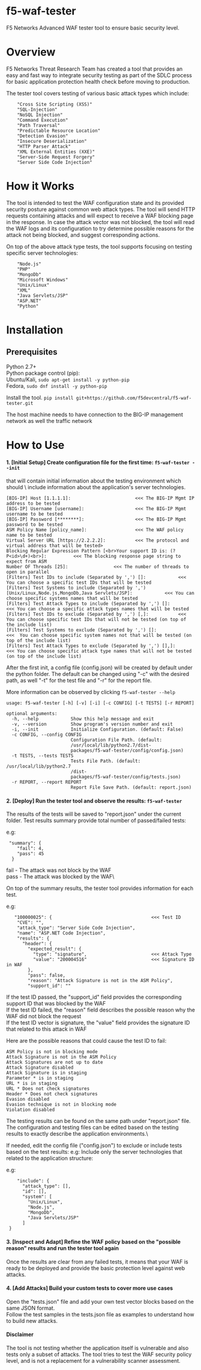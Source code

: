 # f5-waf-tester
F5 Networks Advanced WAF tester tool to ensure basic security level.

# Overview

F5 Networks Threat Research Team has created a tool that provides an easy and fast way to integrate security testing as part of the SDLC process for basic application protection health check before moving to production.

The tester tool covers testing of various basic attack types which include:

        "Cross Site Scripting (XSS)"    
        "SQL-Injection"    
        "NoSQL Injection"    
        "Command Execution"    
        "Path Traversal"    
        "Predictable Resource Location"    
        "Detection Evasion"    
        "Insecure Deserialization"    
        "HTTP Parser Attack"    
        "XML External Entities (XXE)"    
        "Server-Side Request Forgery"    
        "Server Side Code Injection"    


# How it Works

The tool is intended to test the WAF configuration state and its provided security posture against common web attack types. The tool will send HTTP requests containing attacks and will expect to receive a WAF blocking page in the response. In case the attack vector was not blocked, the tool will read the WAF logs and its configuration to try determine possible reasons for the attack not being blocked, and suggest corresponding actions.

On top of the above attack type tests, the tool supports focusing on testing specific server technologies:

        "Node.js"
        "PHP"
        "MongoDb"
        "Microsoft Windows"
        "Unix/Linux"
        "XML"
        "Java Servlets/JSP"
        "ASP.NET"
        "Python"

# Installation

## Prerequisites

Python 2.7+\
Python package control (pip):\
Ubuntu/Kali, ```sudo apt-get install -y python-pip```  
Fedora, ```sudo dnf install -y python-pip``` 

Install the tool. ```pip install git+https://github.com/f5devcentral/f5-waf-tester.git```  

The host machine needs to have connection to the BIG-IP management network as well the traffic network

# How to Use

#### 1. [Initial Setup] Create configuration file for the first time:  ```f5-waf-tester --init``` 

that will contain initial information about the testing environment which should \ include information about the application's server technologies.


```
[BIG-IP] Host [1.1.1.1]:                        <<< The BIG-IP Mgmt IP address to be tested
[BIG-IP] Username [username]:                   <<< The BIG-IP Mgmt username to be tested
[BIG-IP] Password [********]:                   <<< The BIG-IP Mgmt password to be tested
ASM Policy Name [policy_name]:                  <<< The WAF policy name to be tested
Virtual Server URL [https://2.2.2.2]:           <<< The protocol and virtual address that will be tested>
Blocking Regular Expression Pattern [<br>Your support ID is: (?P<id>\d+)<br>]:          <<< The blocking response page string to expect from ASM  
Number OF Threads [25]:                 <<< The number of threads to open in parallel
[Filters] Test IDs to include (Separated by ',') []:            <<< You can choose a specific test IDs that will be tested 
[Filters] Test Systems to include (Separated by ',') [Unix/Linux,Node.js,MongoDb,Java Servlets/JSP]:            <<< You can choose specific systems names that will be tested 
[Filters] Test Attack Types to include (Separated by ',') []:           <<< You can choose a specific attack types names that will be tested
[Filters] Test IDs to exclude (Separated by ',') [,]:           <<< You can choose specific test IDs that will not be tested (on top of the include list)
[Filters] Test Systems to exclude (Separated by ',') []:                <<<  You can choose specific system names not that will be tested (on top of the include list)
[Filters] Test Attack Types to exclude (Separated by ',') [],]:                 <<< You can choose specific attack type names that will not be tested (on top of the include list)
```

After the first init, a config file (config.json) will be created by default under the python folder.
The default can be changed using "-c" with the desired path, as well "-t" for the test file and "-r" for the report file.


More information can be observed by clicking ```f5-waf-tester --help```
```
usage: f5-waf-tester [-h] [-v] [-i] [-c CONFIG] [-t TESTS] [-r REPORT]

optional arguments:
  -h, --help            Show this help message and exit
  -v, --version         Show program's version number and exit
  -i, --init            Initialize Configuration. (default: False)
  -c CONFIG, --config CONFIG
                        Configuration File Path. (default:
                        /usr/local/lib/python2.7/dist-
                        packages/f5-waf-tester/config/config.json)
  -t TESTS, --tests TESTS
                        Tests File Path. (default: /usr/local/lib/python2.7
                        /dist-
                        packages/f5-waf-tester/config/tests.json)
  -r REPORT, --report REPORT
                        Report File Save Path. (default: report.json)
  ```

#### 2. [Deploy] Run the tester tool and observe the results: ```f5-waf-tester```

The results of the tests will be saved to "report.json" under the current folder. 
Test results summary provide total number of passed/failed tests:

e.g:

```
 "summary": {
    "fail": 4,
    "pass": 45
  }
  ```
    
  fail - The attack was not block by the WAF\
  pass - The attack was blocked by the WAF\
  
  On top of the summary results, the tester tool provides information for each test.
  
  e.g: 
  
  ```
     "100000025": {                                     <<< Test ID
      "CVE": "",
      "attack_type": "Server Side Code Injection",  
      "name": "ASP.NET Code Injection",
      "results": {
        "header": {                                      
          "expected_result": {
            "type": "signature",                        <<< Attack Type
            "value": "200004516"                        <<< Signature ID in WAF
          },
          "pass": false,
          "reason": "Attack Signature is not in the ASM Policy",
          "support_id": ""
```
  
  If the test ID passed, the "support_id" field provides the corresponding support ID that was blocked by the WAF \
  If the test ID failed, the "reason" field describes the possible reason why the WAF did not block the request \
  If the test ID vector is signature, the "value" field provides the signature ID that related to this attack in WAF
  
  Here are the possible reasons that could cause the test ID to fail:
  ```
  ASM Policy is not in blocking mode
  Attack Signature is not in the ASM Policy
  Attack Signatures are not up to date
  Attack Signature disabled
  Attack Signature is in staging
  Parameter * is in staging
  URL * is in staging
  URL * Does not check signatures
  Header * Does not check signatures
  Evasion disabled
  Evasion technique is not in blocking mode
  Violation disabled
 ```
  

The testing results can be found on the same path under "report.json" file.\
The configuration and testing files can be edited based on the testing results to exactly describe the application environments.\

If needed, edit the config file ("config.json") to exclude or include tests based on the test results:
e.g: Include only the server technologies that related to the application structure:

e.g:
```
    "include": {
      "attack_type": [],
      "id": [],
      "system": [
        "Unix/Linux",
        "Node.js",
        "MongoDb",
        "Java Servlets/JSP"
      ]
 }
 ```

#### 3. [Inspect and Adapt] Refine the WAF policy based on the "possible reason" results and run the tester tool again
Once the results are clear from any failed tests, it means that your WAF is ready to be deployed and provide the basic protection level against web attacks.

#### 4. [Add Attacks] Build your custom tests to cover more use cases 
Open the "tests.json" file and add your own test vector blocks based on the same JSON format.  
Follow the test samples in the tests.json file as examples to understand how to build new attacks.

#### Disclaimer
The tool is not testing whether the application itself is vulnerable and also tests only a subset of attacks. The tool tries to test the WAF security policy level, and is not a replacement for a vulnerability scanner assessment.
